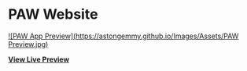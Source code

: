 # PAW Website

[![PAW App Preview](https://astongemmy.github.io/Images/Assets/PAW Preview.jpg)](https://astongemmy.github.io/)

**[View Live Preview](https://astongemmy.github.io/index.html)**
